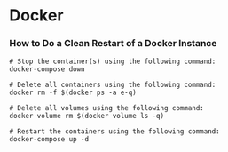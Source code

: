 # Docker

### How to Do a Clean Restart of a Docker Instance
```shell
# Stop the container(s) using the following command:
docker-compose down

# Delete all containers using the following command:
docker rm -f $(docker ps -a e-q)

# Delete all volumes using the following command:
docker volume rm $(docker volume ls -q)

# Restart the containers using the following command:
docker-compose up -d
```